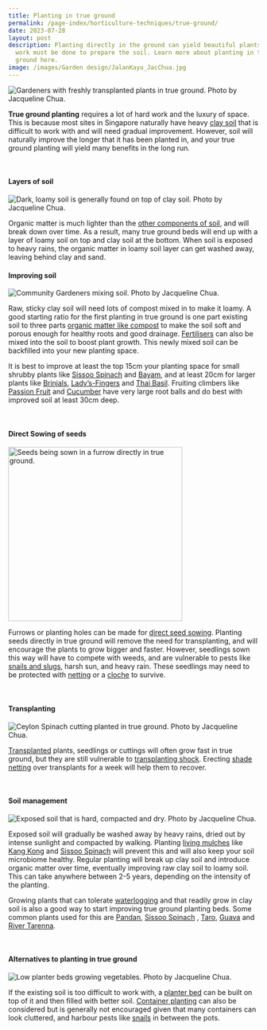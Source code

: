 ```yaml
---
title: Planting in true ground
permalink: /page-index/horticulture-techniques/true-ground/
date: 2023-07-28
layout: post
description: Planting directly in the ground can yield beautiful plants, but
  work must be done to prepare the soil. Learn more about planting in true
  ground here.
image: /images/Garden design/JalanKayu_JacChua.jpg
---
```

<section>
	<img title="Gardeners with freshly transplanted plants in true ground. Photo by Jacqueline Chua." src="/images/Garden%20design/JalanKayu_JacChua.jpg">
	<p><b>True ground planting</b> requires a lot of hard work and the luxury of space. This is because most sites in Singapore naturally have heavy <a href="/page-index/horticulture-techniques/soil/">clay soil</a> that is difficult to work with and will need gradual improvement. However, soil will naturally improve the longer that it has been planted in, and your true ground planting will yield many benefits in the long run.</p>
	<br>
</section>
<section>
	<h4>Layers of soil</h4>
	<img title="Dark, loamy soil is generally found on top of clay soil. Photo by Jacqueline Chua." src="/images/Horti%20techniques/true%20ground_soil%20layers_jacquelinechua.jpg">
	<p>Organic matter is much lighter than the <a href="/page-index/horticulture-techniques/soil/">other components of soil</a>, and will break down over time. As a result, many true ground beds will end up with a layer of loamy soil on top and clay soil at the bottom. When soil is exposed to heavy rains, the organic matter in loamy soil layer can get washed away, leaving behind clay and sand.</p>

<section>
	<h4>Improving soil</h4>
	<img title="Community Gardeners mixing soil. Photo by Jacqueline Chua." src="/images/Gardeners/Digging%20(4).jpg">
	<p> Raw, sticky clay soil will need lots of compost mixed in to make it loamy. A good starting ratio for the first planting in true ground is one part existing soil to three parts <a href="/page-index/horticulture-techniques/soil-amendments/">organic matter like compost</a> to make the soil soft and porous enough for healthy roots and good drainage. <a href="/page-index/horticulture-techniques/fertilising/">Fertilisers</a> can also be mixed into the soil to boost plant growth. This newly mixed soil can be backfilled into your new planting space.</p>
	<p>It is best to improve at least the top 15cm your planting space for small shrubby plants like <a href="/page-index/edible-plants/sissoo-spinach/">Sissoo Spinach</a> and <a href="/page-index/edible-plants/bayam/">Bayam</a>, and at least 20cm for larger plants like <a href="/page-index/edible-plants/brinjal/">Brinjals</a>, <a href="/page-index/edible-plants/ladys-finger/">Lady’s-Fingers</a> and <a href="/page-index/edible-plants/thai-basil/">Thai Basil</a>. Fruiting climbers like <a href="/page-index/edible-plants/passion-fruit/">Passion Fruit</a> and <a href="/page-index/edible-plants/cucumber/">Cucumber</a> have very large root balls and do best with improved soil at least 30cm deep.</p>
	<br>
</section>

<section>
	<h4>Direct Sowing of seeds</h4>
	<img style="height:350px; width:350px" title="Seeds being sown in a furrow directly in true ground." src="/images/Graphics/Animated/gif_seedsowing3.gif">
	<p>Furrows or planting holes can be made for <a href="/page-index/horticulture-techniques/propagating-by-seed/">direct seed sowing</a>. Planting seeds directly in true ground will remove the need for transplanting, and will encourage the plants to grow bigger and faster. However, seedlings sown this way will have to compete with weeds, and are vulnerable to pests like <a href="/page-index/pests/snails-and-slugs/">snails and slugs</a>, harsh sun, and heavy rain. These seedlings may need to be protected with <a href="/page-index/hardscapes/netting/">netting</a> or a <a href="/page-index/horticulture-techniques/cloches/">cloche</a> to survive. </p>
	<br>
</section>

<section>
	<h4>Transplanting</h4>
	<img title="Ceylon Spinach cutting planted in true ground. Photo by Jacqueline Chua." src="/images/img_9692_jacquelinechua.jpg">
	<p><a href="/page-index/horticulture-techniques/transplanting/">Transplanted</a> plants, seedlings or cuttings will often grow fast in true ground, but they are still vulnerable to <a href="/page-index/plant-problems/transplanting-shock/">transplanting shock</a>. Erecting <a href="/page-index/hardscapes/netting/">shade netting</a> over transplants for a week will help them to recover.</p>
	<br>
</section>

<section>
	<h4>Soil management</h4>
	<img title="Exposed soil that is hard, compacted and dry. Photo by Jacqueline Chua." src="/images/Horti%20techniques/DryGround_Jacchua.jpg">
	<p>Exposed soil will gradually be washed away by heavy rains, dried out by intense sunlight and compacted by walking. Planting <a href="/page-index/horticulture-techniques/mulching/">living mulches</a> like <a href="/page-index/edible-plants/kang-kong">Kang Kong</a>  and <a href="/page-index/edible-plants/sissoo-spinach/">Sissoo Spinach</a>  will prevent this and will also keep your soil microbiome healthy. Regular planting will break up clay soil and introduce organic matter over time, eventually improving raw clay soil to loamy soil. This can take anywhere between 2-5 years, depending on the intensity of the planting.</p>
	<p>Growing plants that can tolerate <a href="/page-index/plant-problems/waterlogging/">waterlogging</a> and that readily grow in clay soil is also a good way to start improving true ground planting beds. Some common plants used for this are <a href="/page-index/edible-plants/pandan/">Pandan</a>, <a href="/page-index/edible-plants/sissoo-spinach/">Sissoo Spinach</a> , <a href="/page-index/edible-plants/taro/">Taro</a>, <a href="/page-index/edible-plants/guava/">Guava</a> and <a href="/page-index/ornamental-plants/river-tarenna/">River Tarenna</a>.</p>
	<br>
</section>

<section>
	<h4>Alternatives to planting in true ground</h4>
	<img title="Low planter beds growing vegetables. Photo by Jacqueline Chua." src="/images/Hardscapes/PlanterBed%20(15).jpg">
	<p>If the existing soil is too difficult to work with, a <a href="/page-index/hardscapes/planter-beds/">planter bed</a> can be built on top of it and then filled with better soil. <a href="/page-index/horticulture-techniques/planting-in-containers/">Container planting</a> can also be considered but is generally not encouraged given that many containers can look cluttered, and harbour pests like <a href="/page-index/pests/snails-and-slugs/">snails</a> in between the pots.</p>
	<br>
</section></section>